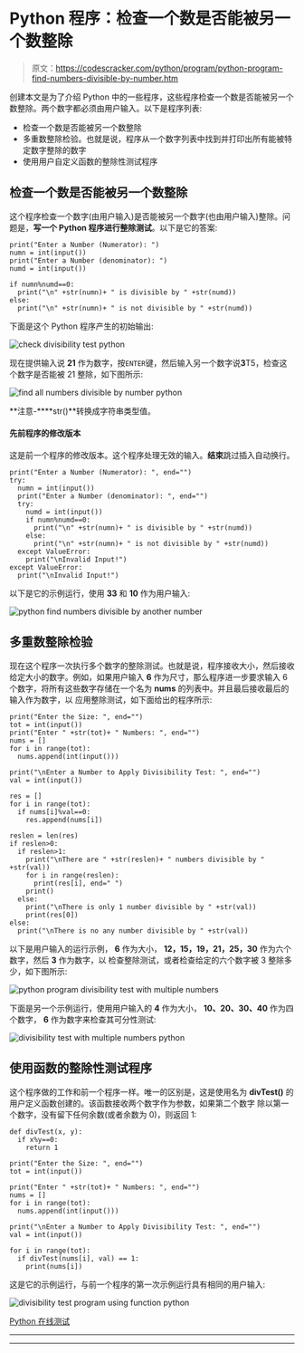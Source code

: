 # Python 程序：检查一个数是否能被另一个数整除

> 原文：<https://codescracker.com/python/program/python-program-find-numbers-divisible-by-number.htm>

创建本文是为了介绍 Python 中的一些程序，这些程序检查一个数是否能被另一个数整除。两个数字都必须由用户输入。以下是程序列表:

*   检查一个数是否能被另一个数整除
*   多重数整除检验。也就是说，程序从一个数字列表中找到并打印出所有能被特定数字整除的数字
*   使用用户自定义函数的整除性测试程序

## 检查一个数是否能被另一个数整除

这个程序检查一个数字(由用户输入)是否能被另一个数字(也由用户输入)整除。问题是，**写一个 Python 程序进行整除测试**。以下是它的答案:

```
print("Enter a Number (Numerator): ")
numn = int(input())
print("Enter a Number (denominator): ")
numd = int(input())

if numn%numd==0:
  print("\n" +str(numn)+ " is divisible by " +str(numd))
else:
  print("\n" +str(numn)+ " is not divisible by " +str(numd))
```

下面是这个 Python 程序产生的初始输出:

![check divisibility test python](img/2c25e52d15b67e1203ce868cc2646df9.png)

现在提供输入说 **21** 作为数字，按`ENTER`键，然后输入另一个数字说**3**T5，检查这个数字是否能被 21 整除，如下图所示:

![find all numbers divisible by number python](img/08a52a2ad786e44f5c3c7af4194aae7b.png)

**注意-****str()**转换成字符串类型值。

#### 先前程序的修改版本

这是前一个程序的修改版本。这个程序处理无效的输入。**结束**跳过插入自动换行。

```
print("Enter a Number (Numerator): ", end="")
try:
  numn = int(input())
  print("Enter a Number (denominator): ", end="")
  try:
    numd = int(input())
    if numn%numd==0:
      print("\n" +str(numn)+ " is divisible by " +str(numd))
    else:
      print("\n" +str(numn)+ " is not divisible by " +str(numd))
  except ValueError:
    print("\nInvalid Input!")
except ValueError:
  print("\nInvalid Input!")
```

以下是它的示例运行，使用 **33** 和 **10** 作为用户输入:

![python find numbers divisible by another number](img/a2e52de5880c1383ad1b46543a234735.png)

## 多重数整除检验

现在这个程序一次执行多个数字的整除测试。也就是说，程序接收大小，然后接收给定大小的数字。例如，如果用户输入 **6** 作为尺寸，那么程序进一步要求输入 6 个数字，将所有这些数字存储在一个名为 **nums** 的列表中。并且最后接收最后的输入作为数字，以 应用整除测试，如下面给出的程序所示:

```
print("Enter the Size: ", end="")
tot = int(input())
print("Enter " +str(tot)+ " Numbers: ", end="")
nums = []
for i in range(tot):
  nums.append(int(input()))

print("\nEnter a Number to Apply Divisibility Test: ", end="")
val = int(input())

res = []
for i in range(tot):
  if nums[i]%val==0:
    res.append(nums[i])

reslen = len(res)
if reslen>0:
  if reslen>1:
    print("\nThere are " +str(reslen)+ " numbers divisible by " +str(val))
    for i in range(reslen):
      print(res[i], end=" ")
    print()
  else:
    print("\nThere is only 1 number divisible by " +str(val))
    print(res[0])
else:
  print("\nThere is no any number divisible by " +str(val))
```

以下是用户输入的运行示例， **6** 作为大小， **12，15，19，21，25，30** 作为六个数字，然后 **3** 作为数字，以 检查整除测试，或者检查给定的六个数字被 3 整除多少，如下图所示:

![python program divisibility test with multiple numbers](img/fdd035b18278680078d3bca47ce5cf80.png)

下面是另一个示例运行，使用用户输入的 **4** 作为大小， **10、20、30、40** 作为四个数字， **6** 作为数字来检查其可分性测试:

![divisibility test with multiple numbers python](img/d1ea86aa0393bbcf148fba4f55547575.png)

## 使用函数的整除性测试程序

这个程序做的工作和前一个程序一样。唯一的区别是，这是使用名为 **divTest()** 的用户定义函数创建的。该函数接收两个数字作为参数，如果第二个数字 除以第一个数字，没有留下任何余数(或者余数为 0)，则返回 1:

```
def divTest(x, y):
  if x%y==0:
    return 1

print("Enter the Size: ", end="")
tot = int(input())

print("Enter " +str(tot)+ " Numbers: ", end="")
nums = []
for i in range(tot):
  nums.append(int(input()))

print("\nEnter a Number to Apply Divisibility Test: ", end="")
val = int(input())

for i in range(tot):
  if divTest(nums[i], val) == 1:
    print(nums[i])
```

这是它的示例运行，与前一个程序的第一次示例运行具有相同的用户输入:

![divisibility test program using function python](img/774c714fcd99585b4572c2a9cb25c67d.png)

[Python 在线测试](/exam/showtest.php?subid=10)

* * *

* * *